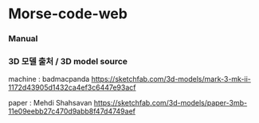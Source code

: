 # Morse-code-web

### Manual

### 3D 모델 출처 / 3D model source

machine : badmacpanda
https://sketchfab.com/3d-models/mark-3-mk-ii-1172d43905d1432ca4ef3c6447e93acf

paper : Mehdi Shahsavan
https://sketchfab.com/3d-models/paper-3mb-11e09eebb27c470d9abb8f47d4749aef